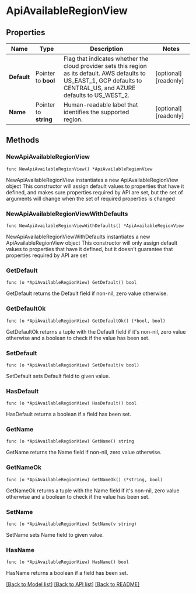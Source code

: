# ApiAvailableRegionView

## Properties

Name | Type | Description | Notes
------------ | ------------- | ------------- | -------------
**Default** | Pointer to **bool** | Flag that indicates whether the cloud provider sets this region as its default. AWS defaults to US_EAST_1, GCP defaults to CENTRAL_US, and AZURE defaults to US_WEST_2. | [optional] [readonly] 
**Name** | Pointer to **string** | Human-readable label that identifies the supported region. | [optional] [readonly] 

## Methods

### NewApiAvailableRegionView

`func NewApiAvailableRegionView() *ApiAvailableRegionView`

NewApiAvailableRegionView instantiates a new ApiAvailableRegionView object
This constructor will assign default values to properties that have it defined,
and makes sure properties required by API are set, but the set of arguments
will change when the set of required properties is changed

### NewApiAvailableRegionViewWithDefaults

`func NewApiAvailableRegionViewWithDefaults() *ApiAvailableRegionView`

NewApiAvailableRegionViewWithDefaults instantiates a new ApiAvailableRegionView object
This constructor will only assign default values to properties that have it defined,
but it doesn't guarantee that properties required by API are set

### GetDefault

`func (o *ApiAvailableRegionView) GetDefault() bool`

GetDefault returns the Default field if non-nil, zero value otherwise.

### GetDefaultOk

`func (o *ApiAvailableRegionView) GetDefaultOk() (*bool, bool)`

GetDefaultOk returns a tuple with the Default field if it's non-nil, zero value otherwise
and a boolean to check if the value has been set.

### SetDefault

`func (o *ApiAvailableRegionView) SetDefault(v bool)`

SetDefault sets Default field to given value.

### HasDefault

`func (o *ApiAvailableRegionView) HasDefault() bool`

HasDefault returns a boolean if a field has been set.

### GetName

`func (o *ApiAvailableRegionView) GetName() string`

GetName returns the Name field if non-nil, zero value otherwise.

### GetNameOk

`func (o *ApiAvailableRegionView) GetNameOk() (*string, bool)`

GetNameOk returns a tuple with the Name field if it's non-nil, zero value otherwise
and a boolean to check if the value has been set.

### SetName

`func (o *ApiAvailableRegionView) SetName(v string)`

SetName sets Name field to given value.

### HasName

`func (o *ApiAvailableRegionView) HasName() bool`

HasName returns a boolean if a field has been set.


[[Back to Model list]](../README.md#documentation-for-models) [[Back to API list]](../README.md#documentation-for-api-endpoints) [[Back to README]](../README.md)


